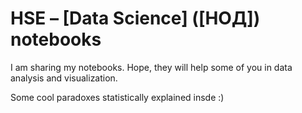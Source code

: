 # HSE – [Data Science] ([НОД]) notebooks
I am sharing my notebooks. Hope, they will help some of you in data analysis and visualization. 

Some cool paradoxes statistically explained insde :)
